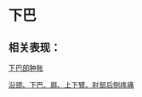 # 下巴## 相关表现： [下巴部肿胀](https://www.gmzyjc.com/search/result?wd=下巴部肿胀)[沿颈、下巴、肩、上下臂、肘部后侧疼痛](https://www.gmzyjc.com/search/result?wd=沿颈、下巴、肩、上下臂、肘部后侧疼痛)